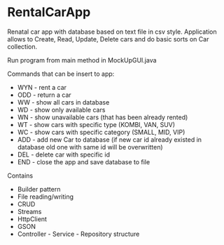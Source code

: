 # RentalCarApp

Renatal car app with database based on text file in csv style.
Application allows to Create, Read, Update, Delete cars and do basic sorts on Car collection.

Run program from main method in MockUpGUI.java

Commands that can be insert to app:
* WYN - rent a car
* ODD - return a car
* WW - show all cars in database
* WD - show only available cars
* WN - show unavailable cars (that has been already rented)
* WT - show cars with specific type (KOMBI, VAN, SUV)
* WC - show cars with specific category (SMALL, MID, VIP)
* ADD - add new Car to database (if new car id already existed in database old one with same id will be overwritten)
* DEL - delete car with specific id
* END - close the app and save database to file

Contains
* Builder pattern
* File reading/writing
* CRUD
* Streams
* HttpClient
* GSON
* Controller - Service - Repository structure
